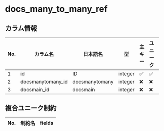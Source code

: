 # docs_many_to_many_ref

## カラム情報

| No. | カラム名 | 日本語名 | 型 | 主キー | ユニーク | NULL | 選択肢 | リレーション | on_delete |
|---|---|---|---|---|---|---|---|---|---|
| 1 | id | ID | integer | ✅ | ✅ | ❌ | - | - | - |
| 2 | docsmanytomany_id | docsmanytomany | integer | ❌ | ❌ | ❌ | - | [docs_many_to_many](./docs_many_to_many.md) | CASCADE |
| 3 | docsmain_id | docsmain | integer | ❌ | ❌ | ❌ | - | [docs_main](./docs_main.md) | CASCADE |
## 複合ユニーク制約

| No. | 制約名 | fields |
|---|---|---|
